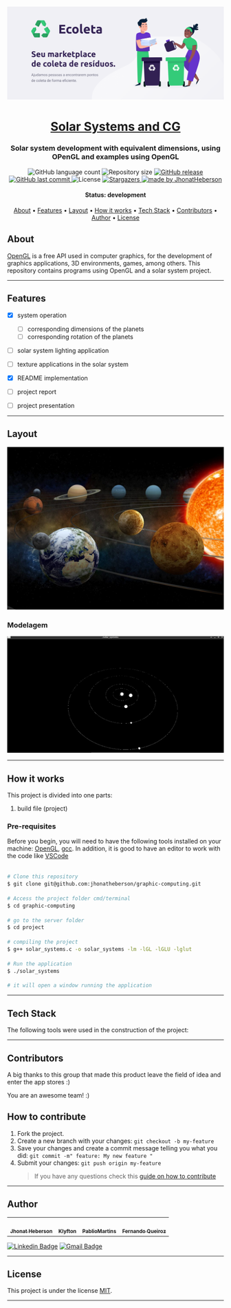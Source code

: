 <h1 align="center">
    <img alt="Ecoleta" title="#Ecoleta" src="./assets/banner.png" />
</h1>

<h1 align="center">
    <a href="#"> Solar Systems and CG</a>
</h1>

<h3 align="center">
    Solar system development with equivalent dimensions, using OPenGL and examples using OpenGL
</h3>

<p align="center">
  <img alt="GitHub language count" src="https://img.shields.io/github/languages/count/jhonatheberson/graphic-computing?color=%2304D361">

  <img alt="Repository size" src="https://img.shields.io/github/repo-size/jhonatheberson/graphic-computing">

  <!-- <a href="https://www.twitter.com/jhonatheberson/">
    <img alt="Siga no Twitter" src="https://img.shields.io/twitter/url?url=https%3A%2F%2Fgithub.com%2Fjhonatheberson%2FREADME-ecoleta">
  </a> -->

  <a href="https://github.com/jhonatheberson/graphic-computing/releases">
        <img alt="GitHub release" src="https://raster.shields.io/github/v/release/jhonatheberson/template.svg">
  </a>
  <a href="https://github.com/jhonatheberson/graphic-computing/commits/master">
    <img alt="GitHub last commit" src="https://img.shields.io/github/last-commit/jhonatheberson/graphic-computing">
  </a>

   <img alt="License" src="https://img.shields.io/badge/license-MIT-brightgreen">
   <a href="https://github.com/jhonatheberson/graphic-computing/stargazers">
    <img alt="Stargazers" src="https://img.shields.io/github/stars/jhonatheberson/graphic-computing?style=social">
  </a>

  <a href="https://github.com/jhonatheberson">
    <img alt="made by JhonatHeberson" src="https://img.shields.io/badge/made%20by-jhonatheberson-%237519C1">
  </a>
  
  <!-- <a href="https://blog.rocketseat.com.br/">
    <img alt="Stargazers" src="https://img.shields.io/badge/Blog-Rocketseat-%237159c1?style=flat&logo=ghost">
    </a>  -->
</p>

<h4 align="center"> 
	 Status: development
    <!-- Status: Finished -->
</h4>

<p align="center">
 <a href="#about">About</a> •
 <a href="#features">Features</a> •
 <a href="#layout">Layout</a> • 
 <a href="#how-it-works">How it works</a> • 
 <a href="#tech-stack">Tech Stack</a> • 
 <a href="#contributors">Contributors</a> • 
 <a href="#author">Author</a> • 
 <a href="#user-content-license">License</a>

</p>

## About

[OpenGL](https://www.opengl.org//) is a free API used in computer graphics, for the development of graphics applications, 3D environments, games, among others. This repository contains programs using OpenGL and a solar system project.

---

## Features

- [x] system operation
  - [ ] corresponding dimensions of the planets
  - [ ] corresponding rotation of the planets
- [ ] solar system lighting application
- [ ] texture applications in the solar system
- [x] README implementation
- [ ] project report
- [ ] project presentation







---

## Layout

<p align="center">
  <img alt="Ecoleta" title="#Ecoleta" src="./assets/sistema-solar-layout.jpeg">


</p>

### Modelagem 

<p align="center">
  <img alt="Ecoleta" title="#Ecoleta" src="./assets/modelo_escala_raios_distancia.png">


</p>


---

## How it works

This project is divided into one parts:

1. build file (project)


### Pre-requisites

Before you begin, you will need to have the following tools installed on your machine:
[OpenGL](https://www.opengl.org//), [gcc](https://gcc.gnu.org/).
In addition, it is good to have an editor to work with the code like [VSCode](https://code.visualstudio.com/)



```bash

# Clone this repository
$ git clone git@github.com:jhonatheberson/graphic-computing.git

# Access the project folder cmd/terminal
$ cd graphic-computing

# go to the server folder
$ cd project

# compiling the project
$ g++ solar_systems.c -o solar_systems -lm -lGL -lGLU -lglut

# Run the application 
$ ./solar_systems

# it will open a window running the application

```



---

## Tech Stack

The following tools were used in the construction of the project:

<!-- #### **Website** ([React](https://reactjs.org/) + [TypeScript](https://www.typescriptlang.org/))

- **[React Router Dom](https://github.com/ReactTraining/react-router/tree/master/packages/react-router-dom)**
- **[React Icons](https://react-icons.github.io/react-icons/)**
- **[Axios](https://github.com/axios/axios)**
- **[Leaflet](https://react-leaflet.js.org/en/)**
- **[React Leaflet](https://react-leaflet.js.org/)**
- **[React Dropzone](https://github.com/react-dropzone/react-dropzone)**

> See the file [package.json](https://github.com/jhonatheberson/README-ecoleta/blob/master/web/package.json)

#### [](https://github.com/jhonatheberson/Ecoleta#server-nodejs--typescript)**Server** ([NodeJS](https://nodejs.org/en/) + [TypeScript](https://www.typescriptlang.org/))

- **[Express](https://expressjs.com/)**
- **[CORS](https://expressjs.com/en/resources/middleware/cors.html)**
- **[KnexJS](http://knexjs.org/)**
- **[SQLite](https://github.com/mapbox/node-sqlite3)**
- **[ts-node](https://github.com/TypeStrong/ts-node)**
- **[dotENV](https://github.com/motdotla/dotenv)**
- **[Multer](https://github.com/expressjs/multer)**
- **[Celebrate](https://github.com/arb/celebrate)**
- **[Joi](https://github.com/hapijs/joi)**

> See the file [package.json](https://github.com/jhonatheberson/README-ecoleta/blob/master/server/package.json)

#### [](https://github.com/jhonatheberson/Ecoleta#mobile-react-native--typescript)**Mobile** ([React Native](http://www.reactnative.com/) + [TypeScript](https://www.typescriptlang.org/))

- **[Expo](https://expo.io/)**
- **[Expo Google Fonts](https://github.com/expo/google-fonts)**
- **[React Navigation](https://reactnavigation.org/)**
- **[React Native Maps](https://github.com/react-native-community/react-native-maps)**
- **[Expo Constants](https://docs.expo.io/versions/latest/sdk/constants/)**
- **[React Native SVG](https://github.com/react-native-community/react-native-svg)**
- **[Axios](https://github.com/axios/axios)**
- **[Expo Location](https://docs.expo.io/versions/latest/sdk/location/)**
- **[Expo Mail Composer](https://docs.expo.io/versions/latest/sdk/mail-composer/)**

> See the file [package.json](https://github.com/jhonatheberson/README-ecoleta/blob/master/mobile/package.json)

#### [](https://github.com/jhonatheberson/Ecoleta#utilit%C3%A1rios)**Utilitários**

- Prototype: **[Figma](https://www.figma.com/)** → **[Protótipo (Ecoleta)](https://www.figma.com/file/1SxgOMojOB2zYT0Mdk28lB/Ecoleta)**
- API: **[IBGE API](https://servicodados.ibge.gov.br/api/docs/localidades?versao=1)** → **[API de UFs](https://servicodados.ibge.gov.br/api/docs/localidades?versao=1#api-UFs-estadosGet)**, **[API de Municípios](https://servicodados.ibge.gov.br/api/docs/localidades?versao=1#api-Municipios-estadosUFMunicipiosGet)**
- Maps: **[Leaflet](https://react-leaflet.js.org/en/)**
- Editor: **[Visual Studio Code](https://code.visualstudio.com/)** → Extensions: **[SQLite](https://marketplace.visualstudio.com/items?itemName=alexcvzz.vscode-sqlite)**
- Markdown: **[StackEdit](https://stackedit.io/)**, **[Markdown Emoji](https://gist.github.com/rxaviers/7360908)**
- Commit Conventional: **[Commitlint](https://github.com/conventional-changelog/commitlint)**
- API Test: **[Insomnia](https://insomnia.rest/)**
- Icons: **[Feather Icons](https://feathericons.com/)**, **[Font Awesome](https://fontawesome.com/)**
- Fonts: **[Ubuntu](https://fonts.google.com/specimen/Ubuntu)**, **[Roboto](https://fonts.google.com/specimen/Roboto)** -->

---

## Contributors

A big thanks to this group that made this product leave the field of idea and enter the app stores :)

You are an awesome team! :)


<!-- <table>
  <tr>
    <td align="center"><a href="https://rocketseat.com.br"><img style="border-radius: 50%;" src="https://avatars2.githubusercontent.com/u/2254731?s=400&u=0ba16a79456c2f250e7579cb388fa18c5c2d7d65&v=4" width="100px;" alt=""/><br /><sub><b>Diego Fernandes</b></sub></a><br /><a href="https://rocketseat.com.br/" title="Rocketseat"></a></td>
    <td align="center"><a href="https://rocketseat.com.br"><img style="border-radius: 50%;" src="https://avatars1.githubusercontent.com/u/4669899?s=460&u=806503605676192b5d0c363e4490e13d8127ed64&v=4" width="100px;" alt=""/><br /><sub><b>Cleiton Souza</b></sub></a><br /><a href="https://rocketseat.com.br/" title="Rocketseat"></a></td>
    <td align="center"><a href="https://rocketseat.com.br"><img style="border-radius: 50%;" src="https://avatars2.githubusercontent.com/u/861751?s=460&v=4" width="100px;" alt=""/><br /><sub><b>Robson Marques</b></sub></a><br /><a href="https://rocketseat.com.br/" title="Rocketseat"></a></td>
    <td align="center"><a href="https://rocketseat.com.br"><img style="border-radius: 50%;" src="https://avatars3.githubusercontent.com/u/16831337?s=460&v=4" width="100px;" alt=""/><br /><sub><b>Claudio Orlandi</b></sub></a><br /><a href="https://rocketseat.com.br/" title="Rocketseat"></a></td>
    <td align="center"><a href="https://rocketseat.com.br"><img style="border-radius: 50%;" src="https://avatars2.githubusercontent.com/u/37725197?s=460&u=446439436524c37f66e41f35b607dbb70358d5e4&v=4" width="100px;" alt=""/><br /><sub><b>Vinícios Fraga</b></sub></a><br /><a href="https://rocketseat.com.br/" title="Rocketseat"></a></td>
    <td align="center"><a href="https://rocketseat.com.br"><img style="border-radius: 50%;" src="https://avatars3.githubusercontent.com/u/26551306?s=460&u=18446655ccae6c2a29eb177a104ecf32f029aa3a&v=4" width="100px;" alt=""/><br /><sub><b>Hugo Duarte</b></sub></a><br /><a href="https://rocketseat.com.br/" title="Rocketseat"></a>  <a href="https://blog.rocketseat.com.br/" title="Blog">🌐</a></td>

  </tr>
  <tr>
    <td align="center"><a href="https://rocketseat.com.br"><img style="border-radius: 50%;" src="https://avatars0.githubusercontent.com/u/39345247?s=460&u=cdff2624a327a43e2765112a54e966a06eac6d79&v=4" width="100px;" alt=""/><br /><sub><b>Joseph Oliveira</b></sub></a><br /><a href="https://rocketseat.com.br/" title="Rocketseat"></a></td>
    <td align="center"><a href="https://rocketseat.com.br"><img style="border-radius: 50%;" src="https://avatars0.githubusercontent.com/u/10366880?s=460&u=59e93e1752e9d2ece4b7d8e129d60caba9c94207&v=4" width="100px;" alt=""/><br /><sub><b>Guilherme Rodz</b></sub></a><br /><a href="https://rocketseat.com.br/" title="Rocketseat"></a></td>
    <td align="center"><a href="https://rocketseat.com.br"><img style="border-radius: 50%;" src="https://avatars2.githubusercontent.com/u/6643122?s=460&u=1e9e1f04b76fb5374e6a041f5e41dce83f3b5d92&v=4" width="100px;" alt=""/><br /><sub><b>Mayk Brito</b></sub></a><br /><a href="https://rocketseat.com.br/" title="Rocketseat"></a></td>
    <td align="center"><a href="https://rocketseat.com.br"><img style="border-radius: 50%;" src="https://avatars2.githubusercontent.com/u/7268910?s=460&u=0b5d9df4232e70fa66ea9f130fad4260378323de&v=4" width="100px;" alt=""/><br /><sub><b>João Paulo</b></sub></a><br /><a href="https://rocketseat.com.br/" title="Rocketseat"></a></td>
    <td align="center"><a href="https://rocketseat.com.br"><img style="border-radius: 50%;" src="https://avatars2.githubusercontent.com/u/14251143?s=460&u=340ed1d854bbacc22b9a3210a18a1f589a28bc40&v=4" width="100px;" alt=""/><br /><sub><b>Luke Morales</b></sub></a><br /><a href="https://rocketseat.com.br/" title="Rocketseat"></a></td>
     <td align="center"><a href="https://rocketseat.com.br"><img style="border-radius: 50%;" src="https://avatars0.githubusercontent.com/u/5151405?s=460&u=1dbcf0e89087c2dc902d3331b90e532db1543d2b&v=4" width="100px;" alt=""/><br /><sub><b>Luiz Batanero</b></sub></a><br /><a href="https://rocketseat.com.br/" title="Rocketseat"></a></td>

  </tr>
</table>  -->

## How to contribute

1. Fork the project.
2. Create a new branch with your changes: `git checkout -b my-feature`
3. Save your changes and create a commit message telling you what you did: `git commit -m" feature: My new feature "`
4. Submit your changes: `git push origin my-feature`
   > If you have any questions check this [guide on how to contribute](./CONTRIBUTING.md)

---

## Author

<table>
  <tr>
    <td align="center"><a href="https://github.com/jhonatheberson"><img style="border-radius: 50%;" src="https://avatars.githubusercontent.com/u/42505240?v=4" width="100px;" alt=""/><br /><sub><b>Jhonat Heberson</b></sub></a><br /><a href="https://rocketseat.com.br/" title="Github"></a></td>
    <td align="center"><a href="https://github.com/Klyfton"><img style="border-radius: 50%;" src="https://avatars.githubusercontent.com/u/55387837?v=4" width="100px;" alt=""/><br /><sub><b>Klyfton</b></sub></a><br /><a href="https://github.com/PablioMartins" title="Github"></a></td>
    <td align="center"><a href="https://github.com/PablioMartins"><img style="border-radius: 50%;" src="https://avatars.githubusercontent.com/u/33848664?v=4" width="100px;" alt=""/><br /><sub><b>PablioMartins</b></sub></a><br /><a href="https://github.com/PablioMartins" title="Github"></a></td>
    <td align="center"><a href="https://github.com/fequeiroz"><img style="border-radius: 50%;" src="https://avatars.githubusercontent.com/u/38250149?v=4" width="100px;" alt=""/><br /><sub><b>Fernando Queiroz</b></sub></a><br /><a href="https://github.com/fequeiroz" title="Github"></a></td>


    
</table>

<!-- <a href="https://github.com/jhonatheberson">
 <img style="border-radius: 50%;" src="https://avatars3.githubusercontent.com/u/42505240?s=460&u=20d12ba68e5b22a99167d26cb85d28815599d08c&v=4" width="100px;" alt="Jhonat Heberson"/>
 <br />
 <sub><b>Jhonat Heberson</b></sub></a> <a href="https://github.com/jhonatheberson" title="Github"></a>
 <br /> -->

<!-- [![Twitter Badge](https://img.shields.io/badge/-@jhonatheberson-1ca0f1?style=flat-square&labelColor=1ca0f1&logo=twitter&logoColor=white&link=https://twitter.com/jhonatheberson)](https://twitter.com/jhonatheberson)  -->

[![Linkedin Badge](https://img.shields.io/badge/-Jhonat-blue?style=flat-square&logo=Linkedin&logoColor=white&link=https://www.linkedin.com/in/jhonat-heberson-64816616a/)](https://www.linkedin.com/in/jhonat-heberson-64816616a/)
[![Gmail Badge](https://img.shields.io/badge/-jhonatheberson@gmail.com-c14438?style=flat-square&logo=Gmail&logoColor=white&link=mailto:jhonatheberson@gmail.com)](mailto:jhonatheberson@gmail.com)

---

## License

This project is under the license [MIT](./LICENSE).

---
